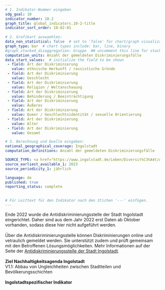```yaml
---
# 1. Indikator-Nummer eingeben 
sdg_goal: 10 
indicator_number: 10.2
graph_title: global_indicators.10-2-title
indicator_sort_order: 10-02-01
 
# 2. Grafikart auswaehlen: 
data_non_statistical: false  # set to 'false' for chart/graph visualization 
graph_type: bar  # chart types include: bar, line, binary 
#graph_stacked_disaggregation: Gruppe  ## uncomment this line for stacked bars. eplace 'Geschlecht' with the field of aggregation. 
computation_units: Anzahl der gemeldeten Diskriminierungsfälle 
data_start_values:  # initialize the field to be shown  
 - field: Art der Diskriminierung 
   value: ethnische Herkunft / rassistische Gründe 
 - field: Art der Diskriminierung 
   value: Geschlecht
 - field: Art der Diskriminierung 
   value: Religion / Weltanschauung 
 - field: Art der Diskriminierung 
   value: Behinderung / Beeinträchtigung
 - field: Art der Diskriminierung 
   value: Äußeres 
 - field: Art der Diskriminierung 
   value: Queer / Geschlechtsidentität / sexuelle Orientierung
 - field: Art der Diskriminierung 
   value: Alter 
 - field: Art der Diskriminierung 
   value: Gesamt   

# 3. Berechnung und Quelle eingeben: 
national_geographical_coverage: Ingolstadt 
computation_definitions: Anzahl der gemeldeten Diskriminierungsfälle

SOURCE_TYPE: <a href="https://www.ingolstadt.de/Leben/Diversit%C3%A4t/Antidiskriminierungsstelle/">Antidiskriminierungsstelle der Stadt Ingolstadt</a>  # data source  
source_earliest_available_1: 2023
source_periodicity_1: jährlich

language: de   
published: true 
reporting_status: complete
 
 
# Für Leittext für den Indikator nach den Stichen '---' einfügen. 
---
```

Ende 2022 wurde die Antidiskriminierungsstelle der Stadt Ingolstadt eingerichtet. Daher sind aus dem Jahr 2022 erst Daten ab Oktober vorhanden, sodass diese hier nicht aufgeführt werden.<br>
<br>
Über die Antidiskriminierungsstelle können Diskriminierungen online und vetraulich gemeldet werden. Sie unterstützt zudem und prüft gemeinsam mit den Betroffenen Lösungsmöglichkeiten. Mehr Informationen auf der Seite der <a href="https://www.ingolstadt.de/Leben/Diversit%C3%A4t/Antidiskriminierungsstelle/">Antidiskriminierungsstelle der Stadt Ingolstadt</a>.<br>
<br>
<b>Ziel Nachhaltigkeitsagenda Ingolstadt</b><br>
V1.1: Abbau von Ungleichheiten zwischen Stadtteilen und Bevölkerungsschichten<br>
<br>
<b>Ingolstadtspezifischer Indikator</b>
